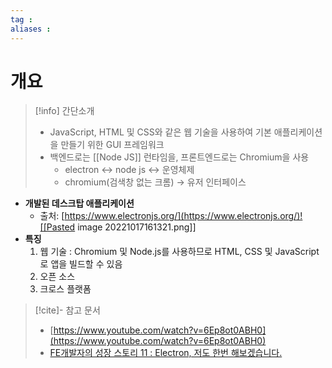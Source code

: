 ```yaml
---
tag : 
aliases : 
---
```


# 개요
>[!info] 간단소개
> - JavaScript, HTML 및 CSS와 같은 웹 기술을 사용하여 기본 애플리케이션을 만들기 위한 GUI 프레임워크
> - 백엔드로는 [[Node JS]] 런타임을, 프론트엔드로는 Chromium을 사용
> 	- electron ↔ node js ↔ 운영체제
> 	- chromium(검색창 없는 크롬) → 유저 인터페이스
 
- **개발된 데스크탑 애플리케이션**
	- 출처: [https://www.electronjs.org/](https://www.electronjs.org/)![[Pasted image 20221017161321.png]]
- **특징**
	1.  웹 기술 : Chromium 및 Node.js를 사용하므로 HTML, CSS 및 JavaScript로 앱을 빌드할 수 있음
	2.  오픈 소스
	3.  크로스 플랫폼 

>[!cite]- 참고 문서
> - [https://www.youtube.com/watch?v=6Ep8ot0ABH0](https://www.youtube.com/watch?v=6Ep8ot0ABH0)
> - [FE개발자의 성장 스토리 11 : Electron, 저도 한번 해보겠습니다.](https://tech.kakao.com/2021/08/17/frontend-growth-11/)


